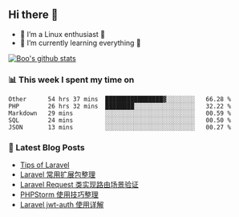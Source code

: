 ## Hi there 👋
* 🔭 I’m a Linux enthusiast 🐧️
* 🏃️ I’m currently learning everything 🏃️

[![Boo's github stats](https://github-readme-stats.vercel.app/api?username=0xAiKang)](https://github.com/anuraghazra/github-readme-stats)

<!-- [![Most Used Langs](https://github-readme-stats.vercel.app/api/top-langs/?username=0xAiKang)](https://github.com/anuraghazra/github-readme-stats) -->

### 📊 This week I spent my time on
<!--START_SECTION:waka-->
```text
Other      54 hrs 37 mins  ████████████████▓░░░░░░░░   66.28 % 
PHP        26 hrs 32 mins  ████████░░░░░░░░░░░░░░░░░   32.22 % 
Markdown   29 mins         ░░░░░░░░░░░░░░░░░░░░░░░░░   00.59 % 
SQL        24 mins         ░░░░░░░░░░░░░░░░░░░░░░░░░   00.50 % 
JSON       13 mins         ░░░░░░░░░░░░░░░░░░░░░░░░░   00.27 % 
```
<!--END_SECTION:waka-->

### 📕 Latest Blog Posts
<!-- BLOG-POST-LIST:START -->
- [Tips of Laravel](https://www.0x2beace.com/tips-of-laravel/)
- [Laravel 常用扩展包整理](https://www.0x2beace.com/laravel-commonly-used-extension-package-finishing/)
- [Laravel Request 类实现路由场景验证](https://www.0x2beace.com/laravel-request-class-implements-routing-scenario-verification/)
- [PHPStorm 使用技巧整理](https://www.0x2beace.com/phpstorm-use-skills-finishing/)
- [Laravel jwt-auth 使用详解](https://www.0x2beace.com/laravel-jwt-auth-use-detailed-explanation/)
<!-- BLOG-POST-LIST:END -->

